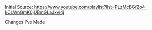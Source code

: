 Initial Source: https://www.youtube.com/playlist?list=PLzMcBGfZo4-kCLWnGmK0jUBmGLaJxvi4j

Changes I've Made
